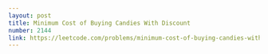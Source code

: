 ```yaml
---
layout: post
title: Minimum Cost of Buying Candies With Discount
number: 2144
link: https://leetcode.com/problems/minimum-cost-of-buying-candies-with-discount
---
```

